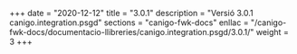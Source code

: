 +++
date        = "2020-12-12"
title       = "3.0.1"
description = "Versió 3.0.1 canigo.integration.psgd"
sections    = "canigo-fwk-docs"
enllac		= "/canigo-fwk-docs/documentacio-llibreries/canigo.integration.psgd/3.0.1/"
weight		= 3
+++
